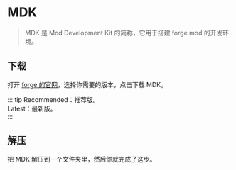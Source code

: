 # MDK

> MDK 是 Mod Development Kit 的简称，它用于搭建 forge mod 的开发环境。

## 下载

打开 [forge 的官网](https://files.minecraftforge.net/)，选择你需要的版本，点击下载 MDK。


::: tip
Recommended：推荐版。  
Latest：最新版。  
:::

## 解压

把 MDK 解压到一个文件夹里，然后你就完成了这步。